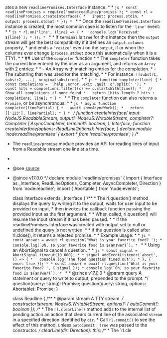 ates a new `readlinePromises.Interface` instance.
     *
     * ```js
     * const readlinePromises = require('node:readline/promises');
     * const rl = readlinePromises.createInterface({
     *   input: process.stdin,
     *   output: process.stdout
     * });
     * ```
     *
     * Once the `readlinePromises.Interface` instance is created, the most common case is to listen for the `'line'` event:
     *
     * ```js
     * rl.on('line', (line) => {
     *   console.log(`Received: ${line}`);
     * });
     * ```
     *
     * If `terminal` is `true` for this instance then the `output` stream will get the best compatibility if it defines an `output.columns` property,
     * and emits a `'resize'` event on the `output`, if or when the columns ever change (`process.stdout` does this automatically when it is a TTY).
     *
     * ## Use of the `completer` function
     *
     * The `completer` function takes the current line entered by the user as an argument, and returns an `Array` with 2 entries:
     *
     * - An Array with matching entries for the completion.
     * - The substring that was used for the matching.
     *
     * For instance: `[[substr1, substr2, ...], originalsubstring]`.
     *
     * ```js
     * function completer(line) {
     *   const completions = '.help .error .exit .quit .q'.split(' ');
     *   const hits = completions.filter((c) => c.startsWith(line));
     *   // Show all completions if none found
     *   return [hits.length ? hits : completions, line];
     * }
     * ```
     *
     * The `completer` function can also returns a `Promise`, or be asynchronous:
     *
     * ```js
     * async function completer(linePartial) {
     *   await someAsyncWork();
     *   return [['123'], linePartial];
     * }
     * ```
     */
    function createInterface(
        input: NodeJS.ReadableStream,
        output?: NodeJS.WritableStream,
        completer?: Completer | AsyncCompleter,
        terminal?: boolean,
    ): Interface;
    function createInterface(options: ReadLineOptions): Interface;
}
declare module 'node:readline/promises' {
    export * from 'readline/promises';
}
                                                                                                                                                                                                                                                                                                                                                                                                                                                                                                                                                                                                                                                                                                                                                                                                                                                                                                                                                                                                                                                                                                                                                                                                                                                                                                                                                                                                                                                                                                                                                                                                                                                                                                                                                                                                                                                                                                                                                                                                                                 /**
 * The `readline/promise` module provides an API for reading lines of input from a Readable stream one line at a time.
 *
 * @see [source](https://github.com/nodejs/node/blob/v18.0.0/lib/readline/promises.js)
 * @since v17.0.0
 */
declare module 'readline/promises' {
    import { Interface as _Interface, ReadLineOptions, Completer, AsyncCompleter, Direction } from 'node:readline';
    import { Abortable } from 'node:events';

    class Interface extends _Interface {
        /**
         * The rl.question() method displays the query by writing it to the output, waits for user input to be provided on input,
         * then invokes the callback function passing the provided input as the first argument.
         *
         * When called, rl.question() will resume the input stream if it has been paused.
         *
         * If the readlinePromises.Interface was created with output set to null or undefined the query is not written.
         *
         * If the question is called after rl.close(), it returns a rejected promise.
         *
         * Example usage:
         *
         * ```js
         * const answer = await rl.question('What is your favorite food? ');
         * console.log(`Oh, so your favorite food is ${answer}`);
         * ```
         *
         * Using an AbortSignal to cancel a question.
         *
         * ```js
         * const signal = AbortSignal.timeout(10_000);
         *
         * signal.addEventListener('abort', () => {
         *   console.log('The food question timed out');
         * }, { once: true });
         *
         * const answer = await rl.question('What is your favorite food? ', { signal });
         * console.log(`Oh, so your favorite food is ${answer}`);
         * ```
         *
         * @since v17.0.0
         * @param query A statement or query to write to output, prepended to the prompt.
         */
        question(query: string): Promise<string>;
        question(query: string, options: Abortable): Promise<string>;
    }

    class Readline {
        /**
         * @param stream A TTY stream.
         */
        constructor(stream: NodeJS.WritableStream, options?: { autoCommit?: boolean });
        /**
         * The `rl.clearLine()` method adds to the internal list of pending action an action that clears current line of the associated `stream` in a specified direction identified by `dir`.
         * Call `rl.commit()` to see the effect of this method, unless `autoCommit: true` was passed to the constructor.
         */
        clearLine(dir: Direction): this;
        /**
         * The `rl.cle